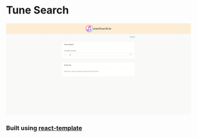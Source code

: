 # Tune Search

![alt text](https://github.com/tap0212/tuneSearch/blob/master/tuneSearch.gif?raw=true)

### Built using [react-template](https://github.com/wednesday-solutions/react-template/tree/master/app)


   ```
